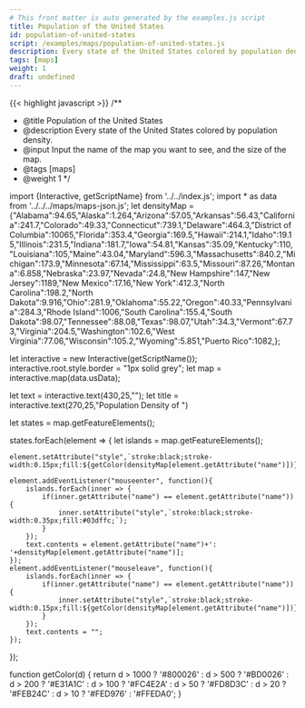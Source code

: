 ```yaml
---
# This front matter is auto generated by the examples.js script
title: Population of the United States
id: population-of-united-states
script: /examples/maps/population-of-united-states.js
description: Every state of the United States colored by population density.
tags: [maps]
weight: 1
draft: undefined
---
```


{{< highlight javascript >}}
/**
* @title Population of the United States
* @description Every state of the United States colored by population density.
* @input Input the name of the map you want to see, and the size of the map.
* @tags [maps]
* @weight 1
*/

import {Interactive, getScriptName} from '../../index.js';
import * as data from '../../../maps/maps-json.js';
let densityMap = {"Alabama":94.65,"Alaska":1.264,"Arizona":57.05,"Arkansas":56.43,"California":241.7,"Colorado":49.33,"Connecticut":739.1,"Delaware":464.3,"District of Columbia":10065,"Florida":353.4,"Georgia":169.5,"Hawaii":214.1,"Idaho":19.15,"Illinois":231.5,"Indiana":181.7,"Iowa":54.81,"Kansas":35.09,"Kentucky":110,"Louisiana":105,"Maine":43.04,"Maryland":596.3,"Massachusetts":840.2,"Michigan":173.9,"Minnesota":67.14,"Mississippi":63.5,"Missouri":87.26,"Montana":6.858,"Nebraska":23.97,"Nevada":24.8,"New Hampshire":147,"New Jersey":1189,"New Mexico":17.16,"New York":412.3,"North Carolina":198.2,"North Dakota":9.916,"Ohio":281.9,"Oklahoma":55.22,"Oregon":40.33,"Pennsylvania":284.3,"Rhode Island":1006,"South Carolina":155.4,"South Dakota":98.07,"Tennessee":88.08,"Texas":98.07,"Utah":34.3,"Vermont":67.73,"Virginia":204.5,"Washington":102.6,"West Virginia":77.06,"Wisconsin":105.2,"Wyoming":5.851,"Puerto Rico":1082,};

let interactive = new Interactive(getScriptName());
interactive.root.style.border = "1px solid grey";
let map = interactive.map(data.usData);

let text = interactive.text(430,25,"");
let title = interactive.text(270,25,"Population Density of ")

let states = map.getFeatureElements();

states.forEach(element => {
    let islands = map.getFeatureElements();
    
    element.setAttribute("style",`stroke:black;stroke-width:0.15px;fill:${getColor(densityMap[element.getAttribute("name")])};`);

    element.addEventListener("mouseenter", function(){
        islands.forEach(inner => {
            if(inner.getAttribute("name") == element.getAttribute("name")){
                inner.setAttribute("style",`stroke:black;stroke-width:0.35px;fill:#03dffc;`);
            }
        });
        text.contents = element.getAttribute("name")+': '+densityMap[element.getAttribute("name")];
    });
    element.addEventListener("mouseleave", function(){
        islands.forEach(inner => {
            if(inner.getAttribute("name") == element.getAttribute("name")){
                inner.setAttribute("style",`stroke:black;stroke-width:0.15px;fill:${getColor(densityMap[element.getAttribute("name")])};`);
            }
        });
        text.contents = "";
    });
});

function getColor(d) {
	return d > 1000 ? '#800026' :
	       d > 500  ? '#BD0026' :
	       d > 200  ? '#E31A1C' :
	       d > 100  ? '#FC4E2A' :
	       d > 50   ? '#FD8D3C' :
	       d > 20   ? '#FEB24C' :
	       d > 10   ? '#FED976' :
	                  '#FFEDA0';
}

